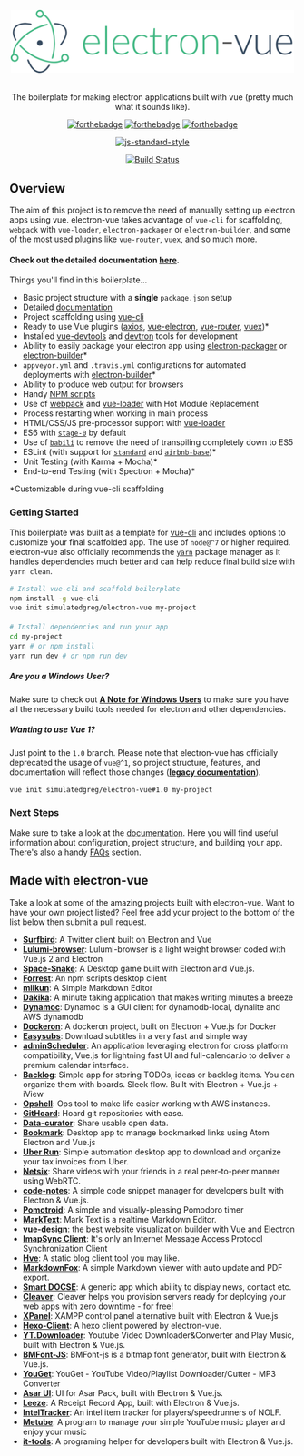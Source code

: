 <div align="center">
<br>
<img width="500" src="/docs/images/logo.png" alt="electron-vue">
<br>
<br>
</div>

<p align="center" color="#6a737d">
The boilerplate for making electron applications built with vue (pretty much what it sounds like).
</p>

<div align="center">

[![forthebadge](http://forthebadge.com/images/badges/built-with-love.svg)](http://forthebadge.com) [![forthebadge](http://forthebadge.com/images/badges/uses-js.svg)](http://forthebadge.com) [![forthebadge](http://forthebadge.com/images/badges/makes-people-smile.svg)](http://forthebadge.com)
</div>

<div align="center">

[![js-standard-style](https://cdn.rawgit.com/feross/standard/master/badge.svg)](https://github.com/feross/standard)

[![Build Status](https://semaphoreci.com/api/v1/simulatedgreg/electron-vue/branches/master/badge.svg)](https://semaphoreci.com/simulatedgreg/electron-vue)
</div>

## Overview

The aim of this project is to remove the need of manually setting up electron apps using vue. electron-vue takes advantage of `vue-cli` for scaffolding, `webpack` with `vue-loader`, `electron-packager` or `electron-builder`, and some of the most used plugins like `vue-router`, `vuex`, and so much more.

#### Check out the detailed documentation [here](https://simulatedgreg.gitbooks.io/electron-vue/content/index.html).

Things you'll find in this boilerplate...

* Basic project structure with a **single** `package.json` setup
* Detailed [documentation](https://simulatedgreg.gitbooks.io/electron-vue/content/)
* Project scaffolding using [vue-cli](https://github.com/vuejs/vue-cli)
* Ready to use Vue plugins \([axios](https://github.com/mzabriskie/axios), [vue-electron](https://github.com/SimulatedGREG/vue-electron), [vue-router](https://github.com/vuejs/vue-router), [vuex](https://github.com/vuejs/vuex)\)\*
* Installed [vue-devtools](https://github.com/vuejs/vue-devtools) and [devtron](https://github.com/electron/devtron) tools for development
* Ability to easily package your electron app using [electron-packager](https://github.com/electron-userland/electron-packager) or [electron-builder](https://github.com/electron-userland/electron-builder)\*
* `appveyor.yml` and `.travis.yml` configurations for automated deployments with [electron-builder](https://github.com/electron-userland/electron-builder)\*
* Ability to produce web output for browsers
* Handy [NPM scripts](https://simulatedgreg.gitbooks.io/electron-vue/content/en/npm_scripts.html)
* Use of [webpack](https://github.com/webpack/webpack) and [vue-loader](https://github.com/vuejs/vue-loader) with Hot Module Replacement
* Process restarting when working in main process
* HTML/CSS/JS pre-processor support with [vue-loader](https://github.com/vuejs/vue-loader/)
* ES6 with [`stage-0`](https://babeljs.io/docs/plugins/preset-stage-0/) by default
* Use of [`babili`](https://github.com/babel/babili) to remove the need of transpiling completely down to ES5
* ESLint \(with support for [`standard`](https://github.com/feross/standard) and [`airbnb-base`](https://github.com/airbnb/javascript)\)\*
* Unit Testing \(with Karma + Mocha\)\*
* End-to-end Testing \(with Spectron + Mocha\)\*

\*Customizable during vue-cli scaffolding

### Getting Started

This boilerplate was built as a template for [vue-cli](https://github.com/vuejs/vue-cli) and includes options to customize your final scaffolded app. The use of `node@^7` or higher required. electron-vue also officially recommends the [`yarn`](https://yarnpkg.org) package manager as it handles dependencies much better and can help reduce final build size with `yarn clean`.

```bash
# Install vue-cli and scaffold boilerplate
npm install -g vue-cli
vue init simulatedgreg/electron-vue my-project

# Install dependencies and run your app
cd my-project
yarn # or npm install
yarn run dev # or npm run dev
```

##### Are you a Windows User?

Make sure to check out [**A Note for Windows Users**](https://simulatedgreg.gitbooks.io/electron-vue/content/en/getting_started.html#a-note-for-windows-users) to make sure you have all the necessary build tools needed for electron and other dependencies.

##### Wanting to use Vue 1?

Just point to the `1.0` branch. Please note that electron-vue has officially deprecated the usage of `vue@^1`, so project structure, features, and documentation will reflect those changes ([**legacy documentation**](https://github.com/SimulatedGREG/electron-vue/tree/1.0/docs)).

```bash
vue init simulatedgreg/electron-vue#1.0 my-project
```

### Next Steps

Make sure to take a look at the [documentation](https://simulatedgreg.gitbooks.io/electron-vue/content/). Here you will find useful information about configuration, project structure, and building your app. There's also a handy [FAQs](https://simulatedgreg.gitbooks.io/electron-vue/content/en/faqs.html) section.


## Made with electron-vue
Take a look at some of the amazing projects built with electron-vue. Want to have your own project listed? Feel free add your project to the bottom of the list below then submit a pull request.

* [**Surfbird**](https://github.com/surfbirdapp/surfbird): A Twitter client built on Electron and Vue
* [**Lulumi-browser**](https://github.com/qazbnm456/lulumi-browser): Lulumi-browser is a light weight browser coded with Vue.js 2 and Electron
* [**Space-Snake**](https://github.com/ilyagru/Space-Snake): A Desktop game built with Electron and Vue.js.
* [**Forrest**](https://github.com/stefanjudis/forrest): An npm scripts desktop client
* [**miikun**](https://github.com/hiro0218/miikun): A Simple Markdown Editor
* [**Dakika**](https://github.com/raj347/Dakika): A minute taking application that makes writing minutes a breeze
* [**Dynamoc**](https://github.com/ieiayaobb/dynamoc): Dynamoc is a GUI client for dynamodb-local, dynalite and AWS dynamodb
* [**Dockeron**](https://github.com/dockeron/dockeron): A dockeron project, built on Electron + Vue.js for Docker
* [**Easysubs**](https://github.com/matiastucci/easysubs): Download subtitles in a very fast and simple way
* [**adminScheduler**](https://github.com/danieltoorani/adminScheduler): An application leveraging electron for cross platform compatibility, Vue.js for lightning fast UI and full-calendar.io to deliver a premium calendar interface.
* [**Backlog**](https://github.com/czytelny/backlog): Simple app for storing TODOs, ideas or backlog items. You can organize them with boards. Sleek flow. Built with Electron + Vue.js + iView
* [**Opshell**](https://github.com/ricktbaker/opshell): Ops tool to make life easier working with AWS instances.
* [**GitHoard**](https://github.com/jojobyte/githoard): Hoard git repositories with ease.
* [**Data-curator**](https://github.com/ODIQueensland/data-curator): Share usable open data.
* [**Bookmark**](https://github.com/mrgodhani/bookmark): Desktop app to manage bookmarked links using Atom Electron and Vue.js
* [**Uber Run**](https://github.com/break-enter/uberrun): Simple automation desktop app to download and organize your tax invoices from Uber.
* [**Netsix**](https://github.com/pulsardev/netsix): Share videos with your friends in a real peer-to-peer manner using WebRTC.
* [**code-notes**](https://github.com/lauthieb/code-notes): A simple code snippet manager for developers built with Electron & Vue.js.
* [**Pomotroid**](https://github.com/Splode/pomotroid): A simple and visually-pleasing Pomodoro timer
* [**MarkText**](https://github.com/marktext/marktext): Mark Text is a realtime Markdown Editor.
* [**vue-design**](https://github.com/L-Chris/vue-design): the best website visualization builder with Vue and Electron
* [**ImapSync Client**](https://github.com/ridaamirini/ImapSyncClient): It's only an Internet Message Access Protocol Synchronization Client
* [**Hve**](https://github.com/hellohve/hve): A static blog client tool you may like.
* [**MarkdownFox**](https://github.com/lx4r/markdownfox): A simple Markdown viewer with auto update and PDF export.
* [**Smart DOCSE**](https://github.com/shirshak55/smart-docse): A generic app which ability to display news, contact etc.
* [**Cleaver**](https://getcleaver.com/): Cleaver helps you provision servers ready for deploying your web apps with zero downtime - for free!
* [**XPanel**](https://github.com/krustnic/xpanel): XAMPP control panel alternative built with Electron & Vue.js
* [**Hexo-Client**](https://github.com/gaoyoubo/hexo-client): A hexo client powered by electron-vue.
* [**YT.Downloader**](https://github.com/myazarc/ytdownloader): Youtube Video Downloader&Converter and Play Music, built with Electron & Vue.js.
* [**BMFont-JS**](https://github.com/elisaday/bmfont-js): BMFont-js is a bitmap font generator, built with Electron & Vue.js.
* [**YouGet**](https://github.com/ahmetzeybek/YouGet): YouGet - YouTube Video/Playlist Downloader/Cutter - MP3 Converter
* [**Asar UI**](https://github.com/myazarc/AsarUI): UI for Asar Pack, built with Electron & Vue.js.
* [**Leeze**](https://github.com/dayinji/Leeze): A Receipt Record App, built with Electron & Vue.js.
* [**IntelTracker**](https://github.com/hectate/inteltracker): An intel item tracker for players/speedrunners of NOLF.
* [**Metube**](https://github.com/kimyearho/MeTube): A program to manage your simple YouTube music player and enjoy your music
* [**it-tools**](https://github.com/TsaiKoga/it-tools): A programing helper for developers built with Electron & Vue.js. 
